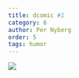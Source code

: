 ```yaml
---
title: dcomic #1
category: 6
author: Per Nyberg
order: 5
tags: humor
---
```


<img src="http://dbuggen.s3-eu-west-1.amazonaws.com/comic-1.png" class="no-crop">
